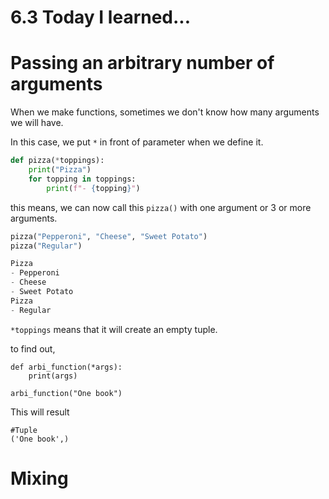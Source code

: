 # 6.3 Today I learned...

# Passing an arbitrary number of arguments

When we make functions, sometimes we don't know how many arguments we will have.

In this case, we put `*` in front of parameter when we define it.

```python
def pizza(*toppings):
    print("Pizza")
    for topping in toppings:
        print(f"- {topping}")
```

this means, we can now call this `pizza()` with one argument or 3 or more arguments.

```python
pizza("Pepperoni", "Cheese", "Sweet Potato")
pizza("Regular")
```

```py
Pizza
- Pepperoni
- Cheese
- Sweet Potato
Pizza
- Regular
```

`*toppings` means that it will create an empty tuple.

to find out,
```
def arbi_function(*args):
    print(args)

arbi_function("One book")
```
This will result

```
#Tuple
('One book',)
```

# Mixing 
